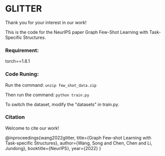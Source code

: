 # GLITTER

Thank you for your interest in our work! </br>

This is the code for the NeurIPS paper Graph Few-Shot Learning with Task-Specific Structures.


### Requirement:
torch==1.8.1



### Code Runing:
Run the command: 
`unzip few_shot_data.zip`

Then run the command:
`python train.py`

To switch the dataset, modify the "datasets" in train.py.


### Citation
Welcome to cite our work! </br>

@inproceedings{wang2022glitter, 
  title={Graph Few-shot Learning with Task-specific Structures}, 
  author={Wang, Song and Chen, Chen and Li, Jundong}, 
  booktitle={NeurIPS}, 
  year={2022} 
}
